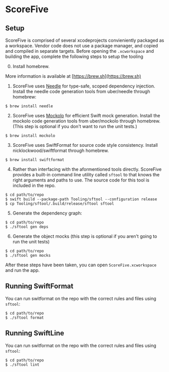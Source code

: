 #  ScoreFive

## Setup

ScoreFive is comprised of several xcodeprojects convieniently packaged as a workspace.
Vendor code does not use a package manager, and copied and compiled in separate targets.
Before opening the `.xcworkspace` and building the app, complete the following steps to setup the tooling

0. Install homebrew.

More information is available at [https://brew.sh](https://brew.sh)

1. ScoreFive uses [Needle](https://www.github.com/uber/needle) for type-safe, scoped dependency injection. Install the needle code generation tools from uber/needle through homebrew:

```
$ brew install needle
```

2. ScoreFive uses [Mockolo](https://www.github.com/uber/mockolo) for efficient Swift mock generation. Install the mockolo code generation tools from uber/mockolo through homebrew. (This step is optional if you don't want to run the unit tests.)

```
$ brew install mockolo
```

3. ScoreFive uses SwiftFormat for source code style consistency. Install nicklockwood/swiftformat through homebrew.

```
$ brew install swiftformat
```

4. Rather than interfacing with the aformentioned tools directly. ScoreFive provides a built-in command line utility called `sftool` to that knows the right arguments and paths to use. The source code for this tool is included in the repo.

```
$ cd path/to/repo
$ swift build --package-path Tooling/sftool --configuration release
$ cp Tooling/sftool/.build/release/sftool sftool
```

5. Generate the dependency graph:

```
$ cd path/to/repo
$ ./sftool gen deps
```

6. Generate the object mocks (this step is optional if you aren't going to run the unit tests)

```
$ cd path/to/repo
$ ./sftool gen mocks
```

After these steps have been taken, you can open `ScoreFive.xcworkspace` and run the app.

## Running SwiftFormat

You can run switformat on the repo with the correct rules and files using `sftool`:

```
$ cd path/to/repo
$ ./sftool format
```

## Running SwiftLine

You can run switformat on the repo with the correct rules and files using `sftool`:

```
$ cd path/to/repo
$ ./sftool lint
```
